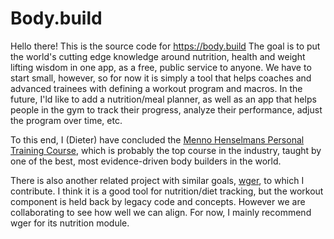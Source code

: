 # Body.build

Hello there! This is the source code for https://body.build
The goal is to put the world's cutting edge knowledge around nutrition, health and weight lifting wisdom in one app, as a free, public service to anyone.
We have to start small, however, so for now it is simply a tool that helps coaches and advanced trainees with defining
a workout program and macros.  In the future, I'ld like to add a nutrition/meal planner, as well as an app that helps people in the gym to track their progress, analyze their performance, adjust the program over time, etc.

To this end, I (Dieter) have concluded the [Menno Henselmans Personal Training Course](https://mennohenselmans.com/online-pt-course/), which is probably the top course in the industry, taught by one of the best, most evidence-driven body builders in the world.

There is also another related project with similar goals, [wger](https://wger.de), to which I contribute. I think it is a good tool for nutrition/diet tracking, but the workout component is held back by legacy code and concepts.  However we are collaborating to see how well we can align.  For now, I mainly recommend wger for its nutrition module.